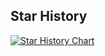 ## Star History

<a href="https://star-history.com/#Kyriezhao11/CCDC-BEAST-DEEPLAB&Date">
 <picture>
   <source media="(prefers-color-scheme: dark)" srcset="https://api.star-history.com/svg?repos=KyrieZhao22/CCDC-BEAST-DEEPLAB&type=Date&theme=dark" />
   <source media="(prefers-color-scheme: light)" srcset="https://api.star-history.com/svg?repos=KyrieZhao22/CCDC-BEAST-DEEPLAB&type=Date" />
   <img alt="Star History Chart" src="https://api.star-history.com/svg?repos=Kyriezhao11/CCDC-BEAST-DEEPLAB&type=Date" />
 </picture>
</a>
